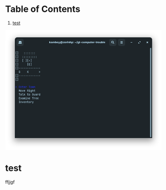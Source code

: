 
# Table of Contents

1.  [test](#org4c52c64)

![img](https://raw.githubusercontent.com/TheKamboy/gt-computer-trouble/master/assets/img/gtctpicture.png)


<a id="org4c52c64"></a>

# test

ffjjgf

